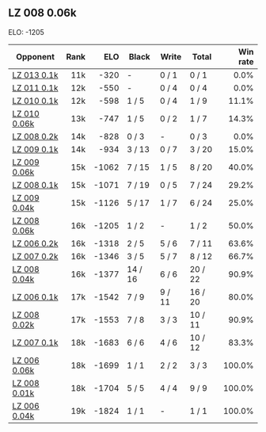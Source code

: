 ## LZ 008 0.06k ##

ELO: -1205

Opponent | Rank | ELO | Black | Write | Total | Win rate
---------|-----:|----:|-------|-------|-------|-------:
[LZ 013 0.1k](LZ%20013%200.1k.md) | 11k | -320 | - | 0 / 1 | 0 / 1 | 0.0%
[LZ 011 0.1k](LZ%20011%200.1k.md) | 12k | -550 | - | 0 / 4 | 0 / 4 | 0.0%
[LZ 010 0.1k](LZ%20010%200.1k.md) | 12k | -598 | 1 / 5 | 0 / 4 | 1 / 9 | 11.1%
[LZ 010 0.06k](LZ%20010%200.06k.md) | 13k | -747 | 1 / 5 | 0 / 2 | 1 / 7 | 14.3%
[LZ 008 0.2k](LZ%20008%200.2k.md) | 14k | -828 | 0 / 3 | - | 0 / 3 | 0.0%
[LZ 009 0.1k](LZ%20009%200.1k.md) | 14k | -934 | 3 / 13 | 0 / 7 | 3 / 20 | 15.0%
[LZ 009 0.06k](LZ%20009%200.06k.md) | 15k | -1062 | 7 / 15 | 1 / 5 | 8 / 20 | 40.0%
[LZ 008 0.1k](LZ%20008%200.1k.md) | 15k | -1071 | 7 / 19 | 0 / 5 | 7 / 24 | 29.2%
[LZ 009 0.04k](LZ%20009%200.04k.md) | 15k | -1126 | 5 / 17 | 1 / 7 | 6 / 24 | 25.0%
[LZ 008 0.06k](LZ%20008%200.06k.md) | 16k | -1205 | 1 / 2 | - | 1 / 2 | 50.0%
[LZ 006 0.2k](LZ%20006%200.2k.md) | 16k | -1318 | 2 / 5 | 5 / 6 | 7 / 11 | 63.6%
[LZ 007 0.2k](LZ%20007%200.2k.md) | 16k | -1346 | 3 / 5 | 5 / 7 | 8 / 12 | 66.7%
[LZ 008 0.04k](LZ%20008%200.04k.md) | 16k | -1377 | 14 / 16 | 6 / 6 | 20 / 22 | 90.9%
[LZ 006 0.1k](LZ%20006%200.1k.md) | 17k | -1542 | 7 / 9 | 9 / 11 | 16 / 20 | 80.0%
[LZ 008 0.02k](LZ%20008%200.02k.md) | 17k | -1553 | 7 / 8 | 3 / 3 | 10 / 11 | 90.9%
[LZ 007 0.1k](LZ%20007%200.1k.md) | 18k | -1683 | 6 / 6 | 4 / 6 | 10 / 12 | 83.3%
[LZ 006 0.06k](LZ%20006%200.06k.md) | 18k | -1699 | 1 / 1 | 2 / 2 | 3 / 3 | 100.0%
[LZ 008 0.01k](LZ%20008%200.01k.md) | 18k | -1704 | 5 / 5 | 4 / 4 | 9 / 9 | 100.0%
[LZ 006 0.04k](LZ%20006%200.04k.md) | 19k | -1824 | 1 / 1 | - | 1 / 1 | 100.0%
